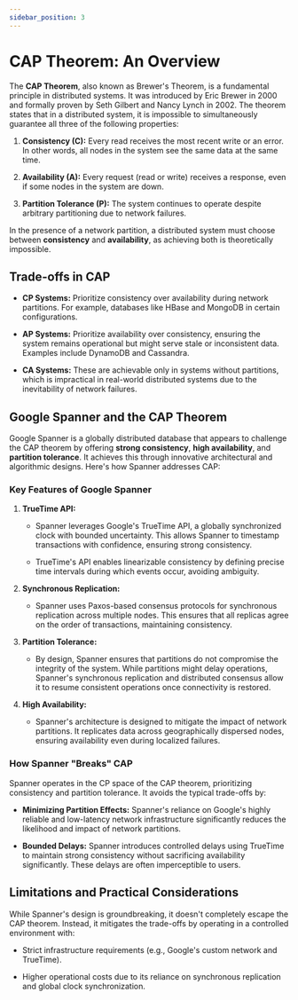 ```yaml
---
sidebar_position: 3
---
```


# CAP Theorem: An Overview

The **CAP Theorem**, also known as Brewer's Theorem, is a fundamental principle in distributed systems. It was introduced by Eric Brewer in 2000 and formally proven by Seth Gilbert and Nancy Lynch in 2002. The theorem states that in a distributed system, it is impossible to simultaneously guarantee all three of the following properties:

1.  **Consistency (C):** Every read receives the most recent write or an error. In other words, all nodes in the system see the same data at the same time.
    
2.  **Availability (A):** Every request (read or write) receives a response, even if some nodes in the system are down.
    
3.  **Partition Tolerance (P):** The system continues to operate despite arbitrary partitioning due to network failures.
    

In the presence of a network partition, a distributed system must choose between **consistency** and **availability**, as achieving both is theoretically impossible.

## Trade-offs in CAP

-   **CP Systems:** Prioritize consistency over availability during network partitions. For example, databases like HBase and MongoDB in certain configurations.
    
-   **AP Systems:** Prioritize availability over consistency, ensuring the system remains operational but might serve stale or inconsistent data. Examples include DynamoDB and Cassandra.
    
-   **CA Systems:** These are achievable only in systems without partitions, which is impractical in real-world distributed systems due to the inevitability of network failures.
    

## Google Spanner and the CAP Theorem

Google Spanner is a globally distributed database that appears to challenge the CAP theorem by offering **strong consistency**, **high availability**, and **partition tolerance**. It achieves this through innovative architectural and algorithmic designs. Here's how Spanner addresses CAP:

### Key Features of Google Spanner

1.  **TrueTime API:**
    
    -   Spanner leverages Google's TrueTime API, a globally synchronized clock with bounded uncertainty. This allows Spanner to timestamp transactions with confidence, ensuring strong consistency.
        
    -   TrueTime's API enables linearizable consistency by defining precise time intervals during which events occur, avoiding ambiguity.
        
2.  **Synchronous Replication:**
    
    -   Spanner uses Paxos-based consensus protocols for synchronous replication across multiple nodes. This ensures that all replicas agree on the order of transactions, maintaining consistency.
        
3.  **Partition Tolerance:**
    
    -   By design, Spanner ensures that partitions do not compromise the integrity of the system. While partitions might delay operations, Spanner's synchronous replication and distributed consensus allow it to resume consistent operations once connectivity is restored.
        
4.  **High Availability:**
    
    -   Spanner's architecture is designed to mitigate the impact of network partitions. It replicates data across geographically dispersed nodes, ensuring availability even during localized failures.
        

### How Spanner "Breaks" CAP

Spanner operates in the CP space of the CAP theorem, prioritizing consistency and partition tolerance. It avoids the typical trade-offs by:

-   **Minimizing Partition Effects:** Spanner's reliance on Google's highly reliable and low-latency network infrastructure significantly reduces the likelihood and impact of network partitions.
    
-   **Bounded Delays:** Spanner introduces controlled delays using TrueTime to maintain strong consistency without sacrificing availability significantly. These delays are often imperceptible to users.
    

## Limitations and Practical Considerations

While Spanner's design is groundbreaking, it doesn't completely escape the CAP theorem. Instead, it mitigates the trade-offs by operating in a controlled environment with:

-   Strict infrastructure requirements (e.g., Google's custom network and TrueTime).
    
-   Higher operational costs due to its reliance on synchronous replication and global clock synchronization.
